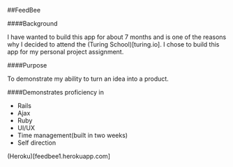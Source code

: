 ##FeedBee

####Background

I have wanted to build this app for about 7 months and is one of the reasons why I decided to attend the (Turing School)[turing.io]. I chose to build this app for my personal project assignment. 

####Purpose

To demonstrate my ability to turn an idea into a product.

####Demonstrates proficiency in

  * Rails
  * Ajax
  * Ruby
  * UI/UX
  * Time management(built in two weeks)
  * Self direction

(Heroku)[feedbee1.herokuapp.com]
